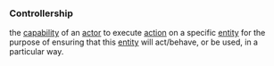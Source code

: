 ### Controllership

the <a href="https://essif-lab.github.io/framework/docs/terms/capability" hovertext="Capability (of a Party): the (named) combination of (a) the Party's means to get something done, (b) the Party's Governance process that that ensures that its (business) Policies for getting that something done are being created and maintained, and (c) the Party's Management process that creates and maintains the (operational) Policies, such that every Employee that has a task in getting this something done can find and interpret a Policy and use it as it executes Actions in such tasks.">capability</a> of an <a href="https://essif-lab.github.io/framework/docs/terms/actor" hovertext="Actor: Entity that can act (do things/execute Actions), e.g. people, machines, but not Organizations.">actor</a> to execute <a href="https://essif-lab.github.io/framework/docs/terms/action" hovertext="Action: something that is actually done (a 'unit of work' that is executed) by a single Actor (on behalf of a given Party), as a single operation, in a specific context.">action</a> on a specific <a href="https://essif-lab.github.io/framework/docs/terms/entity" hovertext="Entity: someone or something that is known to exist.">entity</a> for the purpose of ensuring that this <a href="https://essif-lab.github.io/framework/docs/terms/entity" hovertext="Entity: someone or something that is known to exist.">entity</a> will act/behave, or be used, in a particular way.
